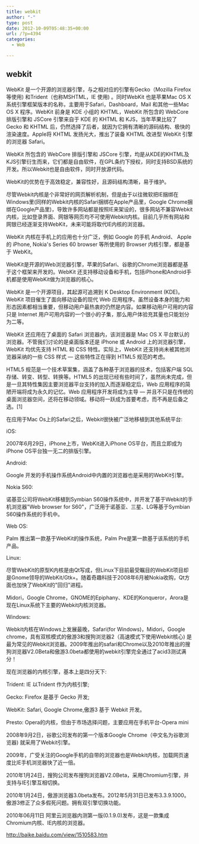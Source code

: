 ```yaml
---
title: webkit
author: "-"
type: post
date: 2012-10-09T05:48:35+00:00
url: /?p=4394
categories:
  - Web

---
```

## webkit
WebKit 是一个开源的浏览器引擎，与之相对应的引擎有Gecko（Mozilla Firefox 等使用) 和Trident（也称MSHTML，IE 使用) 。同时WebKit 也是苹果Mac OS X 系统引擎框架版本的名称，主要用于Safari，Dashboard，Mail 和其他一些Mac OS X 程序。WebKit 前身是 KDE 小组的 KHTML，WebKit 所包含的 WebCore 排版引擎和 JSCore 引擎来自于 KDE 的 KHTML 和 KJS，当年苹果比较了 Gecko 和 KHTML 后，仍然选择了后者，就因为它拥有清晰的源码结构、极快的渲染速度。Apple将 KHTML 发扬光大，推出了装备 KHTML 改进型 WebKit 引擎的浏览器 Safari。

WebKit 所包含的 WebCore 排版引擎和 JSCore 引擎，均是从KDE的KHTML及KJS引擎衍生而来，它们都是自由软件，在GPL条约下授权，同时支持BSD系统的开发。所以Webkit也是自由软件，同时开放源代码。

WebKit的优势在于高效稳定，兼容性好，且源码结构清晰，易于维护。

尽管Webkit内核是个非常好的网页解析机制，但是由于以往微软把IE捆绑在Windows里(同样的Webkit内核的Safari捆绑在Apple产品里，Google Chrome捆绑在Google产品里)，导致许多网站都是按照IE来架设的，很多网站不兼容Webkit内核，比如登录界面、网银等网页均不可使用Webkit内核。目前几乎所有网站和网银已经逐渐支持WebKit，未来可能将取代IE内核的浏览器。

WebKit 内核在手机上的应用也十分广泛，例如 Google 的手机 Android、 Apple 的 iPhone, Nokia's Series 60 browser 等所使用的 Browser 内核引擎，都是基于 WebKit。

WebKit是开源的Web浏览器引擎，苹果的Safari、谷歌的Chrome浏览器都是基于这个框架来开发的。WebKit 还支持移动设备和手机，包括iPhone和Android手机都是使用WebKit做为浏览器的核心。

WebKit 是一个开源项目，其起源可追溯到 K Desktop Environment (KDE)。WebKit 项目催生了面向移动设备的现代 Web 应用程序。虽然设备本身的能力和形态因素都相当重要，但移动用户最热衷的仍然是内容。如果移动用户可用的内容只是 Internet 用户可用内容的一个很小的子集，那么用户体验充其量也只能划分为二等。

WebKit 还应用在了桌面的 Safari 浏览器内，该浏览器是 Mac OS X 平台默认的浏览器。不管我们讨论的是桌面版本还是 iPhone 或 Android 上的浏览器引擎，WebKit 均优先支持 HTML 和 CSS 特性。实际上，WebKit 还支持尚未被其他浏览器采纳的一些 CSS 样式 — 这些特性正在得到 HTML5 规范的考虑。

HTML5 规范是一个技术草案集，涵盖了各种基于浏览器的技术，包括客户端 SQL 存储、转变、转型、转换等。HTML5 的出现已经有些时间了，虽然尚未完成，但是一旦其特性集因主要浏览器平台支持的加入而逐渐稳定后，Web 应用程序的简陋开端将成为永久的记忆。Web 应用程序开发将成为主导 — 并且不只是在传统的桌面浏览器空间，还将在移动领域。移动将一跃成为首要考虑，而不再是后备之选。[1]

在应用于Mac Os上的Safari之后，Webkit很快被广泛地移植到其他系统平台: 

iOS: 

2007年6月29日，iPhone上市，WebKit进入iPhone OS平台，而且立即成为iPhone OS平台独一无二的排版引擎。

Android: 

Google 开发的手机操作系统Android中内置的浏览器也是采用的WebKit引擎。

Nokia S60: 

诺基亚公司将WebKit移植到Symbian S60操作系统中，并开发了基于Webkit的手机浏览器"Web browser for S60"，广泛用于诺基亚、三星、LG等基于Symbian S60操作系统的手机中。

Web OS:

Palm 推出第一款基于WebKit的操作系统，Palm Pre是第一款基于该系统的手机产品。

Linux: 

尽管WebKit的原型K内核是由Qt写成，但Linux下目前最受瞩目的WebKit项目却是Gnome领导的WebKit/Gtk+。随着奇趣科技于2008年6月被Nokia收购，Qt方面也加快了WebKit的"回归"进程。

Midori，Google Chrome，GNOME的Epiphany、KDE的Konqueror，Arora是现在Linux系统下主要的Webkit内核浏览器。

Windows: 

Webkit内核在Windows上发展最晚，Safari(for Windows)，Midori，Google chrome，具有双核模式的傲游3和搜狗浏览器2（高速模式下使用Webkit核心) 是最为常见的Webkit浏览器。2009年推出的safari和Chrome以及2010年推出的搜狗浏览器V2.0Beta和傲游3.0beta都使用的webkit引擎完全通过了acid3测试满分！

现在浏览器的内核引擎，基本上是四分天下: 

Trident: IE 以Trident 作为内核引擎;

Gecko: Firefox 是基于 Gecko 开发;

WebKit: Safari, Google Chrome,傲游3 基于 Webkit 开发。

Presto: Opera的内核，但由于市场选择问题，主要应用在手机平台-Opera mini

2008年9月2日，谷歌公司发布的第一个版本Google Chrome（中文名为谷歌浏览器) 就采用了Webkit引擎。

2009年，广受关注的Google手机的自带的浏览器也是Webkit内核，加载网页速度比IE手机浏览器快了近一倍。

2010年1月24日，搜狗公司发布搜狗浏览器V2.0Beta，采用Chromium引擎，并支持与IE引擎互相切换。

2010年1月24日，傲游浏览器3.0beta发布。2012年5月31日已发布3.3.9.1000。傲游3修正了众多假死问题。拥有双引擎切换功能。

2010年06月11日 阿里云浏览器内测第一版(0.1.9.0)发布，这是一款集成Chromium内核、IE内核的浏览器。

<http://baike.baidu.com/view/1510583.htm>